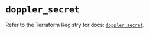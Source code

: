 # `doppler_secret`

Refer to the Terraform Registry for docs: [`doppler_secret`](https://registry.terraform.io/providers/dopplerhq/doppler/1.21.0/docs/resources/secret).
